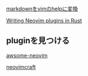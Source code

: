 [markdownをvimのhelpに変換](https://github.com/kdheepak/panvimdoc)

[Writing Neovim plugins in Rust](https://medium.com/@srishanbhattarai/a-detailed-guide-to-writing-your-first-neovim-plugin-in-rust-a81604c606b1)

## pluginを見つける

[awsome-neovim](https://github.com/rockerBOO/awesome-neovim#file-explorer)

[neovimcraft](https://neovimcraft.com/?search=tag:file-explorer)
